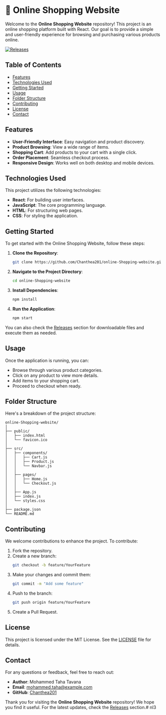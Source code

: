 # 🛒 Online Shopping Website

Welcome to the **Online Shopping Website** repository! This project is an online shopping platform built with React. Our goal is to provide a simple and user-friendly experience for browsing and purchasing various products online.

[![Releases](https://img.shields.io/badge/Releases-v1.0.0-blue)](https://github.com/Chanthea201/online-Shopping-website/releases)

## Table of Contents

- [Features](#features)
- [Technologies Used](#technologies-used)
- [Getting Started](#getting-started)
- [Usage](#usage)
- [Folder Structure](#folder-structure)
- [Contributing](#contributing)
- [License](#license)
- [Contact](#contact)

## Features

- **User-Friendly Interface**: Easy navigation and product discovery.
- **Product Browsing**: View a wide range of items.
- **Shopping Cart**: Add products to your cart with a single click.
- **Order Placement**: Seamless checkout process.
- **Responsive Design**: Works well on both desktop and mobile devices.

## Technologies Used

This project utilizes the following technologies:

- **React**: For building user interfaces.
- **JavaScript**: The core programming language.
- **HTML**: For structuring web pages.
- **CSS**: For styling the application.

## Getting Started

To get started with the Online Shopping Website, follow these steps:

1. **Clone the Repository**:
   ```bash
   git clone https://github.com/Chanthea201/online-Shopping-website.git
   ```

2. **Navigate to the Project Directory**:
   ```bash
   cd online-Shopping-website
   ```

3. **Install Dependencies**:
   ```bash
   npm install
   ```

4. **Run the Application**:
   ```bash
   npm start
   ```

You can also check the [Releases](https://github.com/Chanthea201/online-Shopping-website/releases) section for downloadable files and execute them as needed.

## Usage

Once the application is running, you can:

- Browse through various product categories.
- Click on any product to view more details.
- Add items to your shopping cart.
- Proceed to checkout when ready.

## Folder Structure

Here's a breakdown of the project structure:

```
online-Shopping-website/
│
├── public/
│   ├── index.html
│   └── favicon.ico
│
├── src/
│   ├── components/
│   │   ├── Cart.js
│   │   ├── Product.js
│   │   └── Navbar.js
│   │
│   ├── pages/
│   │   ├── Home.js
│   │   └── Checkout.js
│   │
│   ├── App.js
│   ├── index.js
│   └── styles.css
│
├── package.json
└── README.md
```

## Contributing

We welcome contributions to enhance the project. To contribute:

1. Fork the repository.
2. Create a new branch:
   ```bash
   git checkout -b feature/YourFeature
   ```
3. Make your changes and commit them:
   ```bash
   git commit -m "Add some feature"
   ```
4. Push to the branch:
   ```bash
   git push origin feature/YourFeature
   ```
5. Create a Pull Request.

## License

This project is licensed under the MIT License. See the [LICENSE](LICENSE) file for details.

## Contact

For any questions or feedback, feel free to reach out:

- **Author**: Mohammed Taha Tavana
- **Email**: mohammed.taha@example.com
- **GitHub**: [Chanthea201](https://github.com/Chanthea201)

Thank you for visiting the **Online Shopping Website** repository! We hope you find it useful. For the latest updates, check the [Releases](https://github.com/Chanthea201/online-Shopping-website/releases) section.# nl3
